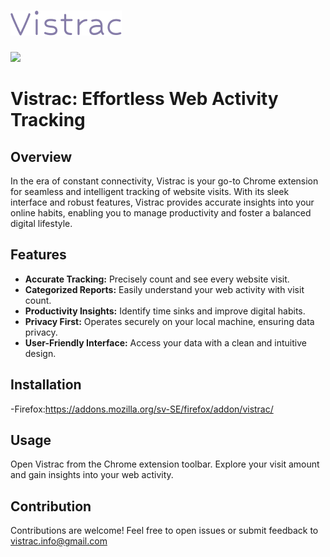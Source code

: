 # ![Vistrac logo](/public/logo.png)

<img src="https://github.com/jhamalainen0/vistrac/assets/153898686/1241ea18-44e1-42b6-8ef5-98355ac7af32" width=150/>


# Vistrac: Effortless Web Activity Tracking

## Overview
In the era of constant connectivity, Vistrac is your go-to Chrome extension for seamless and intelligent tracking of website visits. With its sleek interface and robust features, Vistrac provides accurate insights into your online habits, enabling you to manage productivity and foster a balanced digital lifestyle.

## Features
- **Accurate Tracking:** Precisely count and see every website visit.
- **Categorized Reports:** Easily understand your web activity with visit count.
- **Productivity Insights:** Identify time sinks and improve digital habits.
- **Privacy First:** Operates securely on your local machine, ensuring data privacy.
- **User-Friendly Interface:** Access your data with a clean and intuitive design.
## Installation
-Firefox:https://addons.mozilla.org/sv-SE/firefox/addon/vistrac/
## Usage
Open Vistrac from the Chrome extension toolbar.
Explore your visit amount and gain insights into your web activity.
## Contribution
Contributions are welcome! Feel free to open issues or submit feedback to vistrac.info@gmail.com

